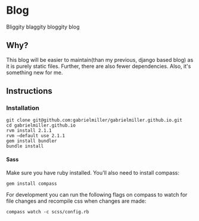 # Blog

Bliggity blaggity bloggity blog

## Why?

This blog will be easier to maintain(than my previous, django based blog) as it is purely static files. Further, there are also fewer dependencies. Also, it's something new for me.

## Instructions

### Installation

    git clone git@github.com:gabrielmiller/gabrielmiller.github.io.git
    cd gabrielmiller.github.io
    rvm install 2.1.1
    rvm —default use 2.1.1
    gem install bundler
    bundle install


#### Sass

Make sure you have ruby installed. You'll also need to install compass:

    gem install compass

For development you can run the following flags on compass to watch for file changes and recompile css when changes are made: 

    compass watch -c scss/config.rb
